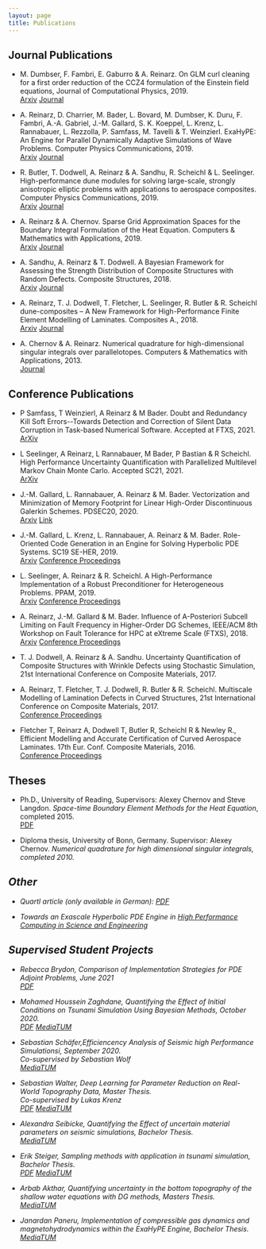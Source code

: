 ```yaml
---
layout: page
title: Publications
---
```



## Journal Publications
- M. Dumbser, F. Fambri, E. Gaburro & A. Reinarz. On GLM curl cleaning for a first order reduction of the CCZ4 formulation of the Einstein field equations, Journal of Computational Physics, 2019.<br>
    [Arxiv](https://arxiv.org/abs/1909.03455) [Journal](https://www.sciencedirect.com/science/article/pii/S0021999119307934)

- A. Reinarz, D. Charrier, M. Bader, L. Bovard, M. Dumbser, K. Duru, F. Fambri, A.-A. Gabriel, J.-M. Gallard, S. K. Koeppel, L. Krenz, L. Rannabauer, L. Rezzolla, P. Samfass, M. Tavelli & T. Weinzierl. ExaHyPE: An Engine for Parallel Dynamically Adaptive Simulations of Wave Problems. Computer Physics Communications, 2019.<br>
    [Arxiv](https://arxiv.org/abs/1905.07987) [Journal](https://www.sciencedirect.com/science/article/pii/S001046552030076X)

- R. Butler, T. Dodwell, A. Reinarz & A. Sandhu, R. Scheichl & L. Seelinger. High-performance dune modules for solving large-scale, strongly anisotropic elliptic problems with applications to aerospace composites. Computer Physics Communications, 2019.<br>
    [Arxiv](https://arxiv.org/abs/1901.05188) [Journal](https://www.sciencedirect.com/science/article/pii/S0010465519303364)

- A. Reinarz & A. Chernov. Sparse Grid Approximation Spaces for the Boundary Integral Formulation of the Heat Equation. Computers & Mathematics with Applications, 2019.<br>
    [Arxiv](https://arxiv.org/abs/1804.10986) [Journal](https://www.sciencedirect.com/science/article/pii/S0898122119304626)

- A. Sandhu, A. Reinarz & T. Dodwell. A Bayesian Framework for Assessing the Strength Distribution of Composite Structures with Random Defects. Composite Structures, 2018.<br>
    [Arxiv](https://arxiv.org/abs/1804.07549) [Journal](https://www.sciencedirect.com/science/article/pii/S0263822318314569)

- A. Reinarz, T. J. Dodwell, T. Fletcher, L. Seelinger, R. Butler & R. Scheichl dune-composites – A New Framework for High-Performance Finite Element Modelling of Laminates. Composites A., 2018.<br>
    [Arxiv](https://arxiv.org/abs/1707.04228) [Journal](https://www.sciencedirect.com/science/article/pii/S0263822317321797)

- A. Chernov & A. Reinarz. Numerical quadrature for high-dimensional singular integrals over parallelotopes. Computers & Mathematics with Applications, 2013.<br>
     [Journal](https://www.sciencedirect.com/science/article/pii/S0898122113004458)

## Conference Publications

- P Samfass, T Weinzierl, A Reinarz & M Bader. Doubt and Redundancy Kill Soft Errors--Towards Detection and Correction of Silent Data Corruption in Task-based Numerical Software. Accepted at FTXS, 2021.<br>
    [ArXiv](https://arxiv.org/abs/2110.15804)

- L Seelinger, A Reinarz, L Rannabauer, M Bader, P Bastian & R Scheichl. High Performance Uncertainty Quantification with Parallelized Multilevel Markov Chain Monte Carlo. Accepted SC21, 2021.<br>
    [ArXiv](https://arxiv.org/abs/2107.14552)

- J.-M. Gallard, L. Rannabauer, A. Reinarz & M. Bader. Vectorization and Minimization of Memory Footprint for Linear High-Order Discontinuous Galerkin Schemes. PDSEC20, 2020.<br>
    [Arxiv](https://arxiv.org/abs/2003.12787) [Link](http://cse.stfx.ca/~pdsec20/acceptedlist.php)

- J.-M. Gallard, L. Krenz, L. Rannabauer, A. Reinarz & M. Bader. Role-Oriented Code Generation in an Engine for Solving Hyperbolic PDE Systems. SC19 SE-HER, 2019.<br>
    [Arxiv](https://arxiv.org/abs/1911.06817) [Conference Proceedings](https://link.springer.com/chapter/10.1007%2F978-3-030-44728-1_7)

- L. Seelinger, A. Reinarz & R. Scheichl. A High-Performance Implementation of a Robust Preconditioner for Heterogeneous Problems. PPAM, 2019.<br>
    [Arxiv](https://arxiv.org/abs/1906.10944) [Conference Proceedings](https://link.springer.com/chapter/10.1007/978-3-030-43229-4_11)

- A. Reinarz, J.-M. Gallard & M. Bader. Influence of A-Posteriori Subcell Limiting on Fault Frequency in Higher-Order DG Schemes, IEEE/ACM 8th Workshop on Fault Tolerance for HPC at eXtreme Scale (FTXS), 2018.<br>
    [Arxiv](https://arxiv.org/abs/1810.07000) [Conference Proceedings](https://doi.org/10.1109/ftxs.2018.00012)

- T. J. Dodwell, A. Reinarz & A. Sandhu. Uncertainty Quantification of Composite Structures with Wrinkle Defects using Stochastic Simulation, 21st International Conference on Composite Materials, 2017.

- A. Reinarz, T. Fletcher, T. J. Dodwell, R. Butler & R. Scheichl. Multiscale Modelling of Lamination Defects in Curved Structures, 21st International Conference on Composite Materials, 2017.<br>
    [Conference Proceedings](https://www.scopus.com/record/display.uri?eid=2-s2.0-85053109622&origin=inward&txGid=6d7ba22a3e88e55f7a60ab1b689b870f)

- Fletcher T, Reinarz A, Dodwell T, Butler R, Scheichl R & Newley R., Efficient Modelling and Accurate Certification of Curved Aerospace Laminates. 17th Eur. Conf. Composite Materials, 2016.<br>
    [Conference Proceedings](https://www.scopus.com/record/display.uri?eid=2-s2.0-85018586866&origin=inward&txGid=f92c9bd93fe5352d720fc53cc73aef96)

## Theses

- Ph.D., University of Reading, Supervisors: Alexey Chernov and Steve Langdon. <em>Space-time Boundary Element Methods for the Heat Equation</em>, completed 2015.<br>
    [PDF](https://www.reading.ac.uk/nmsruntime/saveasdialog.aspx?lID=111122&sID=90294)

- Diploma thesis, University of Bonn, Germany. Supervisor: Alexey Chernov. <em>Numerical quadrature for high dimensional singular integrals<em>, completed 2010.<br>


## Other

- Quartl article (only available in German): [PDF](https://www5.in.tum.de/quartl/2020/quartl94_n.pdf)

- Towards an Exascale Hyperbolic PDE Engine in 
[High Performance Computing in Science and Engineering](https://doku.lrz.de/display/PUBLIC/Books+with+results+on+LRZ+HPC+Systems#BookswithresultsonLRZHPCSystems-ResultsofprojectsonSuperMUC-NG(inproduction2020-))


## Supervised Student Projects

- Rebecca Brydon, Comparison of Implementation Strategies for PDE Adjoint Problems, June 2021 <br>
    [PDF](https://mediatum.ub.tum.de/doc/1616339/1616339.pdf)

- Mohamed Houssein Zaghdane, Quantifying the Effect of Initial Conditions on
Tsunami Simulation Using Bayesian Methods, October 2020.<br>
   [PDF](https://mediatum.ub.tum.de/doc/1577688/1577688.pdf) [MediaTUM](https://mediatum.ub.tum.de/604993?query=zaghdane&show_id=1577688)

- Sebastian Schäfer,Efficiencency Analysis of Seismic high Performance Simulationsi, September 2020.<br>
    Co-supervised by Sebastian Wolf<br>
    [MediaTUM](https://mediatum.ub.tum.de/1576169)

- Sebastian Walter, Deep Learning for Parameter Reduction
on Real-World Topography Data, Master Thesis.<br>
    Co-supervised by Lukas Krenz<br>
    [PDF](https://mediatum.ub.tum.de/doc/1547030/1547030.pdf) [MediaTUM](https://mediatum.ub.tum.de/1547030)

- Alexandra Seibicke, Quantifying the Effect of uncertain material parameters on seismic simulations, Bachelor Thesis.<br>
    [MediaTUM](https://mediatum.ub.tum.de/1547029)

- Erik Steiger, Sampling methods with application in tsunami simulation, Bachelor Thesis.<br>
    [PDF](https://mediatum.ub.tum.de/doc/1520906/1520906.pdf) [MediaTUM](https://mediatum.ub.tum.de/1520906)

- Arbab Akthar, Quantifying uncertainty in the bottom topography of the shallow water equations
with DG methods, Masters Thesis.<br>
    [MediaTUM](https://mediatum.ub.tum.de/1510095)

- Janardan Paneru, Implementation of compressible gas dynamics and magnetohydrodynamics
within the ExaHyPE Engine, Bachelor Thesis.<br>
    [MediaTUM](https://mediatum.ub.tum.de/1471256)
